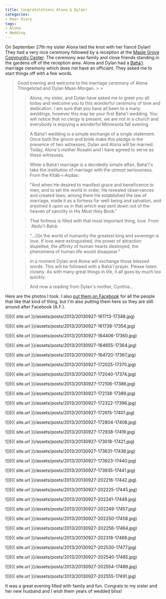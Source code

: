```yaml
---
title: Congratulations Alona & Dylan!
categories:
- Dear Diary
tags:
- Alona
- Wedding
---
```


On September 27th my sister Alona tied the knot with her fiancé Dylan! They had a very nice ceremony followed by a reception at the [Maple Grove Community Center](http://maplegrovemn.gov/community-center). The ceremony was family and close friends standing in the gardens off of the reception area. Alona and Dylan had a [Bahá'í](http://www.bahai.org) marriage ceremony which does not have an officiant. They asked me to start things off with a few words.

<blockquote>Good evening and welcome to the marriage ceremony of Alona Thingelstad and Dylan Maas-Morgan.
> 
> 

> 
> Alona, my sister, and Dylan have asked me to greet you all today and welcome you to this wonderful ceremony of love and dedication. I am sure that you have all been to a many weddings, however this may be your first Bahá'í wedding. You will notice that no clergy is present, we are not in a church and everybody is enjoying a wonderful Minnesota fall evening.
> 
> 

> 
> A Baha'i wedding is a simple exchange of a single statement. Once both the groom and bride make this pledge in the presence of two witnesses, Dylan and Alona will be married. Today, Alona's mother Rosalin and I have agreed to serve as these witnesses.
> 
> 

> 
> While a Bahá'í marriage is a decidedly simple affair, Bahá'í's take the institution of marriage with the utmost seriousness. From the Kitáb-i-Aqdas:
> 
> 

> 
> "And when He desired to manifest grace and beneficence to men, and to set the world in order, He revealed observances and created laws; among them He established the law of marriage, made it as a fortress for well-being and salvation, and enjoined it upon us in that which was sent down out of the heaven of sanctity in His Most Holy Book."
> 
> 

> 
> That fortress is filled with that most important thing, love. From `Abdu'l-Bahá:
> 
> 

> 
> "...[I]n the world of humanity the greatest king and sovereign is love. If love were extinguished, the power of attraction dispelled, the affinity of human hearts destroyed, the phenomena of human life would disappear."
> 
> 

> 
> In a moment Dylan and Alona will exchange those blessed words. This will be followed with a Bahá'í prayer. Please listen closely. As with many great things in life, it all goes by much too quickly.
> 
> 

> 
> And now a reading from Dylan's mother, Cynthia...

> 
> </blockquote>

Here are the photos I took. I also [put them on Facebook](https://www.facebook.com/thingles/media_set?set=a.10151605255051058.1073741825.605776057&type=1) for all the people that like that kind of thing, but I'm also putting them here so they are still around after Facebook (A.F.).

![]({{ site.url }}/assets/posts/2013/20130927-161713-17348.jpg)

![]({{ site.url }}/assets/posts/2013/20130927-161738-17354.jpg)

![]({{ site.url }}/assets/posts/2013/20130927-164406-17360.jpg)

![]({{ site.url }}/assets/posts/2013/20130927-164655-17364.jpg)

![]({{ site.url }}/assets/posts/2013/20130927-164720-17367.jpg)

![]({{ site.url }}/assets/posts/2013/20130927-172025-17370.jpg)

![]({{ site.url }}/assets/posts/2013/20130927-172040-17374.jpg)

![]({{ site.url }}/assets/posts/2013/20130927-172106-17386.jpg)

![]({{ site.url }}/assets/posts/2013/20130927-172138-17389.jpg)

![]({{ site.url }}/assets/posts/2013/20130927-172322-17396.jpg)

![]({{ site.url }}/assets/posts/2013/20130927-172615-17401.jpg)

![]({{ site.url }}/assets/posts/2013/20130927-172804-17408.jpg)

![]({{ site.url }}/assets/posts/2013/20130927-172938-17419.jpg)

![]({{ site.url }}/assets/posts/2013/20130927-173018-17421.jpg)

![]({{ site.url }}/assets/posts/2013/20130927-173631-17436.jpg)

![]({{ site.url }}/assets/posts/2013/20130927-173923-17440.jpg)

![]({{ site.url }}/assets/posts/2013/20130927-173935-17441.jpg)

![]({{ site.url }}/assets/posts/2013/20130927-202216-17442.jpg)

![]({{ site.url }}/assets/posts/2013/20130927-202225-17445.jpg)

![]({{ site.url }}/assets/posts/2013/20130927-202241-17448.jpg)

![]({{ site.url }}/assets/posts/2013/20130927-202249-17457.jpg)

![]({{ site.url }}/assets/posts/2013/20130927-202250-17458.jpg)

![]({{ site.url }}/assets/posts/2013/20130927-202256-17464.jpg)

![]({{ site.url }}/assets/posts/2013/20130927-202318-17466.jpg)

![]({{ site.url }}/assets/posts/2013/20130927-202530-17477.jpg)

![]({{ site.url }}/assets/posts/2013/20130927-202540-17485.jpg)

![]({{ site.url }}/assets/posts/2013/20130927-202554-17489.jpg)

![]({{ site.url }}/assets/posts/2013/20130927-202555-17491.jpg)


It was a great evening filled with family and fun. Congrats to my sister and her new husband and I wish them years of wedded bliss!
